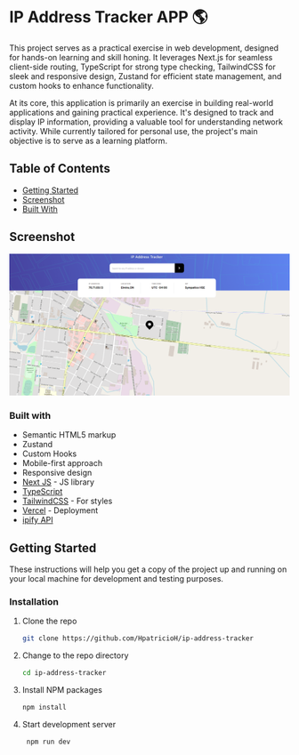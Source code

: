 # IP Address Tracker APP 🌎

This project serves as a practical exercise in web development, designed for hands-on learning and skill honing. It leverages Next.js for seamless client-side routing, TypeScript for strong type checking, TailwindCSS for sleek and responsive design, Zustand for efficient state management, and custom hooks to enhance functionality.

At its core, this application is primarily an exercise in building real-world applications and gaining practical experience. It's designed to track and display IP information, providing a valuable tool for understanding network activity. While currently tailored for personal use, the project's main objective is to serve as a learning platform.

## Table of Contents

- [Getting Started](#getting-started)
- [Screenshot](#screenshot)
- [Built With](#built-with)

## Screenshot


![Project Screenshot](screenshot.png)

### Built with

- Semantic HTML5 markup
- Zustand
- Custom Hooks 
- Mobile-first approach
- Responsive design
- [Next JS](https://nextjs.org/) - JS library
- [TypeScript](https://www.typescriptlang.org/)
- [TailwindCSS](https://tailwindcss.com/) - For styles
- [Vercel](https://vercel.com/) - Deployment
- [ipify API](https://www.ipify.org/)

## Getting Started

These instructions will help you get a copy of the project up and running on your local machine for development and testing purposes.

### Installation

1. Clone the repo
   ```sh
   git clone https://github.com/HpatricioH/ip-address-tracker

2. Change to the repo directory
   ```sh
   cd ip-address-tracker

3. Install NPM packages
   ```sh
   npm install

4. Start development server
   ```sh
    npm run dev 

